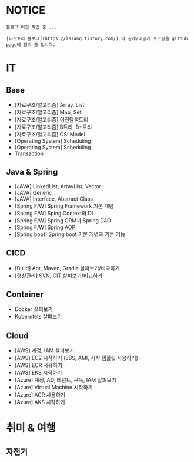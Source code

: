 # NOTICE

`블로그 이전 작업 중 ... ` 
```
[티스토리 블로그](https://lssang.tistory.com/) 의 공개/비공개 포스팅을 github page에 정리 중 입니다.
```

# IT

## Base
- [자료구조/알고리즘] Array, List
- [자료구조/알고리즘] Map, Set
- [자료구조/알고리즘] 이진탐색트리
- [자료구조/알고리즘] B트리, B+트리
- [자료구조/알고리즘] OSI Model
- [Operating System] Scheduling
- [Operating System] Scheduling
- Transaction

## Java & Spring
- [JAVA] LinkedList, ArrayList, Vector
- [JAVA] Generic 
- [JAVA] Interface, Abstract Class
- [Spring F/W] Spring Framework 기본 개념
- [Spirng F/W] Sping Context와 DI
- [Spring F/W] Spring ORM과 Spring DAO
- [Spring F/W] Spring AOP
- [Spring boot] Spring boot 기본 개념과 기본 기능

## CICD
- [Build] Ant, Maven, Gradle 살펴보기/비교하기
- [형상관리] SVN, GIT 살펴보기/비교하기

## Container
- Docker 살펴보기
- Kuberntets 살펴보기 

## Cloud
- [AWS] 계정, IAM 살펴보기
- [AWS] EC2 시작하기 (EBS, AMI, 시작 템플릿 사용하기)
- [AWS] ECR 사용하기
- [AWS] EKS 시작하기
- [Azure] 계정, AD, 테넌트, 구독, IAM 살펴보기
- [Azure] Virtual Machine 시작하기
- [Azure] ACR 사용하기
- [Azure] AKS 시작하기

# 취미 & 여행

## 자전거
